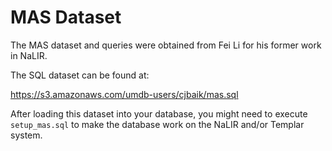 # MAS Dataset

The MAS dataset and queries were obtained from Fei Li for his former work in NaLIR.

The SQL dataset can be found at:

https://s3.amazonaws.com/umdb-users/cjbaik/mas.sql

After loading this dataset into your database, you might need to execute `setup_mas.sql` to make the database work on the NaLIR and/or Templar system.
